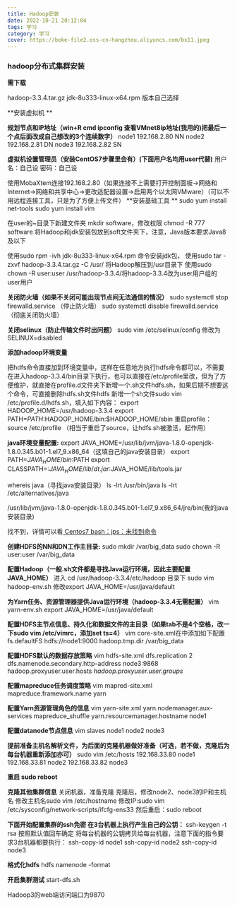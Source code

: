 ```yaml
---
title: Hadoop安装
date: 2022-10-21 20:12:04
tags: 学习
category: 学习
cover: https://boke-file2.oss-cn-hangzhou.aliyuncs.com/bx11.jpeg
---
```


### hadoop分布式集群安装

**需下载**

hadoop-3.3.4.tar.gz			jdk-8u333-linux-x64.rpm   版本自己选择

**安装虚拟机 **  

**规划节点和IP地址（win+R cmd  ipconfig 查看VMnet8ip地址(我用的)把最后一个点后面改成自己想改的3个连续数字）**
node1 192.168.2.80 NN																																					node2 192.168.2.81 DN
node3 192.168.2.82 SN

**虚拟机设置管理员（安装CentOS7步骤里会有）(下面用户名均用user代替)**
用户名：自己设
密码：自己设

使用MobaXtem连接192.168.2.80（如果连接不上需要打开控制面板->网络和Internet->网络和共享中心->更改适配器设置->启用两个以太网VMware）（可以不用远程连接工具，只是为了方便上传文件）
**安装基础工具 **
sudo yum install net-tools
sudo yum install vim

在user的~目录下新建文件夹 mkdir software，修改权限 chmod -R 777 software
将Hadoop和jdk安装包放到soft文件夹下，注意，Java版本要求Java8及以下

使用sudo rpm -ivh jdk-8u333-linux-x64.rpm 命令安装jdk包，
使用sudo tar -zxvf hadoop-3.3.4.tar.gz -C /usr/ 将Hadoop解压到/usr目录下
使用sudo chown -R user:user /usr/hadoop-3.3.4/将hadoop-3.3.4改为user用户组的user用户

**关闭防火墙（如果不关闭可能出现节点间无法通信的情况）**
sudo systemctl stop firewalld.service （停止防火墙）
sudo systemctl disable firewalld.service （彻底关闭防火墙）

**关闭selinux（防止传输文件时出问题）**
sudo vim /etc/selinux/config
修改为 SELINUX=disabled

**添加hadoop环境变量**

把hdfs命令直接加到环境变量中，这样在任意地方执行hdfs命令都可以，不需要在进入hadoop-3.3.4/bin目录下执行，也可以直接在/etc/profile里改，但为了方便维护，就直接在profile.d文件夹下新增一个.sh文件hdfs.sh，如果后期不想要这个命令，可直接删除hdfs.sh文件hdfs
新增一个sh文件sudo vim /etc/profile.d/hdfs.sh，填入如下内容：
export HADOOP_HOME=/usr/hadoop-3.3.4
export PATH=$PATH:$HADOOP_HOME/bin:$HADOOP_HOME/sbin
重启profile：source /etc/profile  （相当于重启了source，让hdfs.sh被激活，起作用）

**java环境变量配置:**
export JAVA_HOME=/usr/lib/jvm/java-1.8.0-openjdk-1.8.0.345.b01-1.el7_9.x86_64（这填自己的java安装目录）
export PATH=$JAVA_HOME/bin:$PATH
export CLASSPATH=:$JAVA_HOME/lib/dt.jar:$JAVA_HOME/lib/tools.jar

whereis java（寻找java安装目录）
ls -lrt /usr/bin/java
ls -lrt /etc/alternatives/java

/usr/lib/jvm/java-1.8.0-openjdk-1.8.0.345.b01-1.el7_9.x86_64/jre/bin(我的java安装目录)

找不到，详情可以看[ Centos7 bash：jps：未找到命令](https://blog.csdn.net/baidu32552365/article/details/108716966)

**创建HDFS的NN和DN工作主目录:**
sudo mkdir /var/big_data
sudo chown -R user:user /var/big_data

**配置Hadoop（一般.sh文件都是寻找Java运行环境，因此主要配置JAVA_HOME）**
进入 cd /usr/hadoop-3.3.4/etc/hadoop 目录下
sudo vim hadoop-env.sh
修改export JAVA_HOME=/usr/java/default

**为Yarn任务、资源管理器提供Java运行环境（hadoop-3.3.4无需配置）**
vim yarn-env.sh
export JAVA_HOME=/usr/java/default

**配置HDFS主节点信息、持久化和数据文件的主目录（如果tab不是4个空格，改一下sudo vim /etc/vimrc，添加set ts=4）**
        vim core-site.xml在<configuration>中添加如下配置
	<property>
		<name>fs.defaultFS</name>
		<value>hdfs://node1:9000</value>
	</property>
	<property>
		<name>hadoop.tmp.dir</name>
		<value>/var/big_data</value>
	</property>

**配置HDFS默认的数据存放策略**
        vim hdfs-site.xml
	<property>
		<name>dfs.replication</name>
		<value>2</value>
	</property>
	<property>
		<name>dfs.namenode.secondary.http-address</name>
		<value>node3:9868</value>
	</property>
	<property>
		<name>hadoop.proxyuser.user.hosts</name>
		<value>*</value>
	</property>
	<property>
		<name>hadoop.proxyuser.user.groups</name>
		<value>*</value>
	</property>

**配置mapreduce任务调度策略**
        vim mapred-site.xml 
	<property>
		<name>mapreduce.framework.name</name>
		<value>yarn</value>
	</property>
			
**配置Yarn资源管理角色的信息**
        vim yarn-site.xml
	<property>
		<name>yarn.nodemanager.aux-services</name>
		<value>mapreduce_shuffle</value>
	</property>
	<property>
		<name>yarn.resourcemanager.hostname</name>
		<value>node1</value>
	</property>
			
**配置datanode节点信息**
        vim slaves
node1
node2
node3
			
**提前准备主机名解析文件，为后面的克隆机器做好准备（可选，若不做，克隆后为每台机器重新添加亦可）**
    sudo vim /etc/hosts
192.168.33.80  node1
192.168.33.81  node2
192.168.33.82  node3
		
**重启 sudo reboot**

**克隆其他集群信息**
    关闭机器，准备克隆
    克隆后，修改node2、node3的IP和主机名
    修改主机名sudo vim /etc/hostname 
    修改IP:sudo vim /etc/sysconfig/network-scripts/ifcfg-ens33 
    然后重启：sudo reboot
	
**下面开始配置集群的ssh免密
    在3台机器上执行产生自己的公钥：**
        ssh-keygen -t rsa
    按照默认值回车确定
    将每台机器的公钥拷贝给每台机器，注意下面的指令要求3台机器都要执行：
        ssh-copy-id node1
        ssh-copy-id node2
        ssh-copy-id node3
		
**格式化hdfs**
    hdfs namenode -format

**开启集群测试**
start-dfs.sh

Hadoop3的web端访问端口为9870